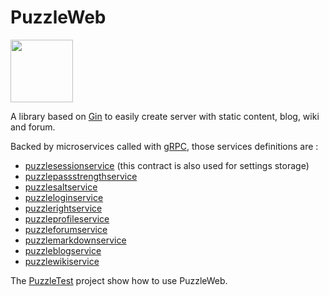# PuzzleWeb

<img src="https://github.com/dvaumoron/puzzleweb/raw/main/defaultData/static/images/puzzlelogo.jpg" width="100">

A library based on [Gin](https://gin-gonic.com/) to easily create server with static content, blog, wiki and forum.

Backed by microservices called with [gRPC](https://grpc.io/), those services definitions are :
- [puzzlesessionservice](https://github.com/dvaumoron/puzzlesessionservice) (this contract is also used for settings storage)
- [puzzlepassstrengthservice](https://github.com/dvaumoron/puzzlepassstrengthservice)
- [puzzlesaltservice](https://github.com/dvaumoron/puzzlesaltservice)
- [puzzleloginservice](https://github.com/dvaumoron/puzzleloginservice)
- [puzzlerightservice](https://github.com/dvaumoron/puzzlerightservice)
- [puzzleprofileservice](https://github.com/dvaumoron/puzzleprofileservice)
- [puzzleforumservice](https://github.com/dvaumoron/puzzleforumservice)
- [puzzlemarkdownservice](https://github.com/dvaumoron/puzzlemarkdownservice)
- [puzzleblogservice](https://github.com/dvaumoron/puzzleblogservice)
- [puzzlewikiservice](https://github.com/dvaumoron/puzzlewikiservice)

The [PuzzleTest](https://github.com/dvaumoron/puzzletest) project show how to use PuzzleWeb.
